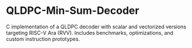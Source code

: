 # QLDPC-Min-Sum-Decoder

C implementation of a QLDPC decoder with scalar and vectorized versions targeting RISC-V Ara (RVV). Includes benchmarks, optimizations, and custom instruction prototypes. 
